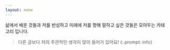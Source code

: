 ```yaml
---
layout: none
---
```


삶에서 배운 것들과 저를 반성하고 미래에 저를 향해 말하고 싶은 것들은 모아두는 카테고리 입니다.

> 다른 글보다 저의 주관적인 생각이 많이 들어가 있어요!
{:.prompt: info}